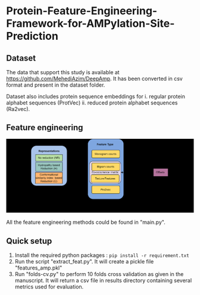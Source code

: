 # Protein-Feature-Engineering-Framework-for-AMPylation-Site-Prediction

## Dataset 

The data that support this study is available at https://github.com/MehediAzim/DeepAmp. It has been converted in csv format and present in the dataset folder.

Dataset also includes protein sequence embeddings for i. regular protein alphabet sequences (ProtVec) ii. reduced protein alphabet sequences (Ra2vec).

## Feature engineering

![img.pdf](img.png)

All the feature engineering methods could be found in "main.py".

## Quick setup

1. Install the required python packages : `pip install -r requirement.txt`
2. Run the script "extract_feat.py". It will create a pickle file "features_amp.pkl" 
3. Run "folds-cv.py" to perform 10 folds cross validation as given in the manuscript. It will return a csv file in results directory containing several metrics used for evaluation.

